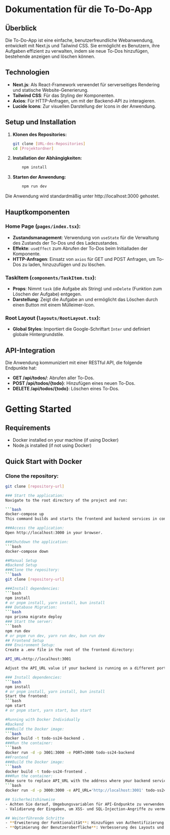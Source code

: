 # Dokumentation für die To-Do-App

## Überblick
Die To-Do-App ist eine einfache, benutzerfreundliche Webanwendung, entwickelt mit Next.js und Tailwind CSS. Sie ermöglicht es Benutzern, ihre Aufgaben effizient zu verwalten, indem sie neue To-Dos hinzufügen, bestehende anzeigen und löschen können.

## Technologien
- **Next.js**: Als React-Framework verwendet für serverseitiges Rendering und statische Website-Generierung.
- **Tailwind CSS**: Für das Styling der Komponenten.
- **Axios**: Für HTTP-Anfragen, um mit der Backend-API zu interagieren.
- **Lucide Icons**: Zur visuellen Darstellung der Icons in der Anwendung.

## Setup und Installation
1. **Klonen des Repositories:**
   ```bash
   git clone [URL-des-Repositories]
   cd [Projektordner]
2. **Installation der Abhängigkeiten:**
    ```bash
        npm install
2. **Starten der Anwendung:**
    ```bash
        npm run dev

Die Anwendung wird standardmäßig unter http://localhost:3000 gehostet.

## Hauptkomponenten

### Home Page (`pages/index.tsx`):
- **Zustandsmanagement**: Verwendung von `useState` für die Verwaltung des Zustands der To-Dos und des Ladezustandes.
- **Effekte**: `useEffect` zum Abrufen der To-Dos beim Initialladen der Komponente.
- **HTTP-Anfragen**: Einsatz von `axios` für GET und POST Anfragen, um To-Dos zu laden, hinzuzufügen und zu löschen.

### TaskItem (`components/TaskItem.tsx`):
- **Props**: Nimmt `task` (die Aufgabe als String) und `onDelete` (Funktion zum Löschen der Aufgabe) entgegen.
- **Darstellung**: Zeigt die Aufgabe an und ermöglicht das Löschen durch einen Button mit einem Mülleimer-Icon.

### Root Layout (`layouts/RootLayout.tsx`):
- **Global Styles**: Importiert die Google-Schriftart `Inter` und definiert globale Hintergrundstile.

## API-Integration
Die Anwendung kommuniziert mit einer RESTful API, die folgende Endpunkte hat:

- **GET /api/todos/**: Abrufen aller To-Dos.
- **POST /api/todos/{todo}**: Hinzufügen eines neuen To-Dos.
- **DELETE /api/todos/{todo}**: Löschen eines To-Dos.

# Getting Started

## Requirements

- Docker installed on your machine (if using Docker)
- Node.js installed (if not using Docker)

## Quick Start with Docker

### Clone the repository:
```bash
git clone [repository-url]

### Start the application:
Navigate to the root directory of the project and run:

```bash
docker-compose up
This command builds and starts the frontend and backend services in containers.

###Access the application:
Open http://localhost:3000 in your browser.

###Shutdown the application:
```bash
docker-compose down

##Manual Setup
#Backend Setup
###Clone the repository:
```bash
git clone [repository-url]

###Install dependencies:
```bash
npm install
# or pnpm install, yarn install, bun install
### Database Migration:
```bash
npx prisma migrate deploy
### Start the server:
```bash
npm run dev
# or pnpm run dev, yarn run dev, bun run dev
## Frontend Setup
### Environment Setup:
Create a .env file in the root of the frontend directory:

API_URL=http://localhost:3001

Adjust the API_URL value if your backend is running on a different port or host.

### Install dependencies:
```bash
npm install
# or pnpm install, yarn install, bun install
Start the frontend:
```bash
npm start
# or pnpm start, yarn start, bun start

#Running with Docker Individually
#Backend
###Build the Docker image:
```bash
docker build -t todo-ss24-backend .
###Run the container:
```bash
docker run -d -p 3001:3000 -e PORT=3000 todo-ss24-backend
##Frontend
###Build the Docker image:
```bash
docker build -t todo-ss24-frontend .
###Run the container:
Make sure to replace API_URL with the address where your backend service is available.
```bash
docker run -d -p 3000:3000 -e API_URL='http://localhost:3001' todo-ss24-frontend

## Sicherheitshinweise
- Achten Sie darauf, Umgebungsvariablen für API-Endpunkte zu verwenden und diese nicht im Code zu hartcodieren.
- Validierung der Eingaben, um XSS- und SQL-Injection-Angriffe zu vermeiden.

## Weiterführende Schritte
- **Erweiterung der Funktionalität**: Hinzufügen von Authentifizierung für Benutzer und die Möglichkeit, To-Dos zu bearbeiten.
- **Optimierung der Benutzeroberfläche**: Verbesserung des Layouts und der Responsivität für verschiedene Geräte.

